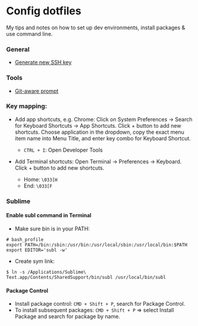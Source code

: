 # Config dotfiles

My tips and notes on how to set up dev environments, install packages &
use command line.

### General
- [Generate new SSH key](https://help.github.com/articles/generating-a-new-ssh-key-and-adding-it-to-the-ssh-agent/)

### Tools
- [Git-aware prompt](https://github.com/jimeh/git-aware-prompt)

### Key mapping:
- Add app shortcuts, e.g. Chrome: Click on System Preferences -> Search for Keyboard Shortcuts -> App Shortcuts. Click + button to add new shortcuts. Choose application in the dropdown, copy the exact menu item name into Menu Title, and enter key combo for Keyboard Shortcut.
  + `CTRL + I`: Open Developer Tools   

- Add Terminal shortcuts: Open Terminal -> Preferences -> Keyboard. Click + button to add new shortcuts.
  + Home: `\033[H`   
  + End: `\033[F`   

### Sublime
#### Enable subl command in Terminal
- Make sure bin is in your PATH:
```
# bash_profile
export PATH=/bin:/sbin:/usr/bin:/usr/local/sbin:/usr/local/bin:$PATH
export EDITOR='subl -w'
```

- Create sym link:
```
$ ln -s /Applications/Sublime\ Text.app/Contents/SharedSupport/bin/subl /usr/local/bin/subl
```

#### Package Control
- Install package control: `CMD + Shift + P`, search for Package Control.
- To install subsequent packages: `CMD + Shift + P` => select Install Package and search for package by name.